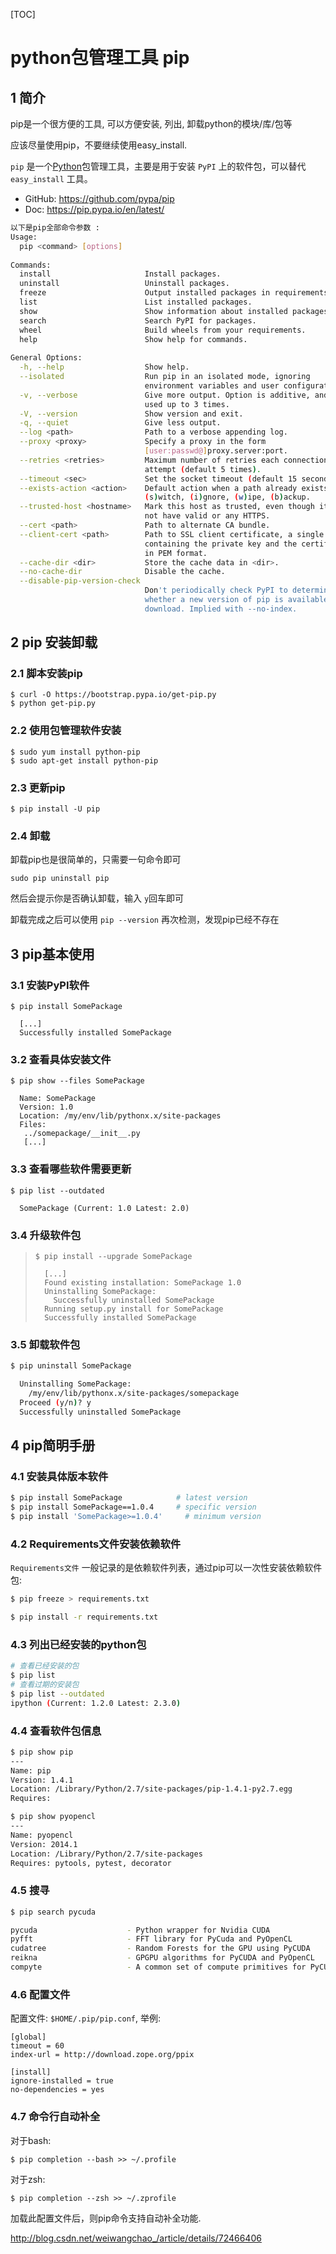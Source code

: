  

[TOC]



# python包管理工具 pip

## 1 简介

pip是一个很方便的工具, 可以方便安装, 列出, 卸载python的模块/库/包等

应该尽量使用pip，不要继续使用easy_install.

`pip` 是一个[Python](http://lib.csdn.net/base/python)包管理工具，主要是用于安装 `PyPI` 上的软件包，可以替代 `easy_install` 工具。

- GitHub: <https://github.com/pypa/pip>
- Doc: <https://pip.pypa.io/en/latest/>

```sh
以下是pip全部命令参数 :
Usage:                                                                         
  pip <command> [options]                                                      
                                                                               
Commands:                                                                      
  install                     Install packages.                                
  uninstall                   Uninstall packages.                              
  freeze                      Output installed packages in requirements format.
  list                        List installed packages.                         
  show                        Show information about installed packages.       
  search                      Search PyPI for packages.                        
  wheel                       Build wheels from your requirements.             
  help                        Show help for commands.                          
                                                                               
General Options:                                                               
  -h, --help                  Show help.                                       
  --isolated                  Run pip in an isolated mode, ignoring            
                              environment variables and user configuration.    
  -v, --verbose               Give more output. Option is additive, and can be 
                              used up to 3 times.                              
  -V, --version               Show version and exit.                           
  -q, --quiet                 Give less output.                                
  --log <path>                Path to a verbose appending log.                 
  --proxy <proxy>             Specify a proxy in the form                      
                              [user:passwd@]proxy.server:port.                 
  --retries <retries>         Maximum number of retries each connection should 
                              attempt (default 5 times).                       
  --timeout <sec>             Set the socket timeout (default 15 seconds).     
  --exists-action <action>    Default action when a path already exists:       
                              (s)witch, (i)gnore, (w)ipe, (b)ackup.            
  --trusted-host <hostname>   Mark this host as trusted, even though it does   
                              not have valid or any HTTPS.                     
  --cert <path>               Path to alternate CA bundle.                     
  --client-cert <path>        Path to SSL client certificate, a single file    
                              containing the private key and the certificate   
                              in PEM format.                                   
  --cache-dir <dir>           Store the cache data in <dir>.                   
  --no-cache-dir              Disable the cache.                               
  --disable-pip-version-check                                                  
                              Don't periodically check PyPI to determine       
                              whether a new version of pip is available for    
                              download. Implied with --no-index.               
```



## 2 pip 安装卸载

### 2.1 脚本安装pip

```
$ curl -O https://bootstrap.pypa.io/get-pip.py
$ python get-pip.py
```

### 2.2 使用包管理软件安装

```
$ sudo yum install python-pip
$ sudo apt-get install python-pip
```

### 2.3 更新pip

```
$ pip install -U pip
```

### 2.4 卸载

卸载pip也是很简单的，只需要一句命令即可

```
sudo pip uninstall pip
```

然后会提示你是否确认卸载，输入 `y`回车即可

卸载完成之后可以使用 `pip --version` 再次检测，发现pip已经不存在

## 3 pip基本使用

### 3.1 安装PyPI软件

```
$ pip install SomePackage

  [...]
  Successfully installed SomePackage
```

### 3.2 查看具体安装文件

```
$ pip show --files SomePackage

  Name: SomePackage
  Version: 1.0
  Location: /my/env/lib/pythonx.x/site-packages
  Files:
   ../somepackage/__init__.py
   [...]
```

### 3.3 查看哪些软件需要更新

```
$ pip list --outdated

  SomePackage (Current: 1.0 Latest: 2.0)
```

### 3.4 升级软件包

> ```
> $ pip install --upgrade SomePackage
>
>   [...]
>   Found existing installation: SomePackage 1.0
>   Uninstalling SomePackage:
>     Successfully uninstalled SomePackage
>   Running setup.py install for SomePackage
>   Successfully installed SomePackage
>
> ```

### 3.5 卸载软件包

```sh
$ pip uninstall SomePackage

  Uninstalling SomePackage:
    /my/env/lib/pythonx.x/site-packages/somepackage
  Proceed (y/n)? y
  Successfully uninstalled SomePackage

```



## 4 pip简明手册

### 4.1 安装具体版本软件

```sh
$ pip install SomePackage            # latest version
$ pip install SomePackage==1.0.4     # specific version
$ pip install 'SomePackage>=1.0.4'     # minimum version
```

### 4.2 Requirements文件安装依赖软件

`Requirements文件` 一般记录的是依赖软件列表，通过pip可以一次性安装依赖软件包:

```sh
$ pip freeze > requirements.txt

$ pip install -r requirements.txt
```

### 4.3 列出已经安装的python包

```sh
# 查看已经安装的包
$ pip list
# 查看过期的安装包
$ pip list --outdated
ipython (Current: 1.2.0 Latest: 2.3.0)
```



### 4.4 查看软件包信息

```sh
$ pip show pip
---
Name: pip
Version: 1.4.1
Location: /Library/Python/2.7/site-packages/pip-1.4.1-py2.7.egg
Requires:

$ pip show pyopencl
---
Name: pyopencl
Version: 2014.1
Location: /Library/Python/2.7/site-packages
Requires: pytools, pytest, decorator
```



### 4.5 搜寻

```sh
$ pip search pycuda

pycuda                    - Python wrapper for Nvidia CUDA
pyfft                     - FFT library for PyCuda and PyOpenCL
cudatree                  - Random Forests for the GPU using PyCUDA
reikna                    - GPGPU algorithms for PyCUDA and PyOpenCL
compyte                   - A common set of compute primitives for PyCUDA and PyOpenCL (to be created)


```

### 4.6 配置文件

配置文件: `$HOME/.pip/pip.conf`, 举例:

```
[global]
timeout = 60
index-url = http://download.zope.org/ppix

[install]
ignore-installed = true
no-dependencies = yes
```



### 4.7 命令行自动补全

对于bash:

```
$ pip completion --bash >> ~/.profile
```

对于zsh:

```
$ pip completion --zsh >> ~/.zprofile
```

加载此配置文件后，则pip命令支持自动补全功能.





http://blog.csdn.net/weiwangchao_/article/details/72466406